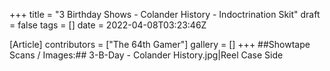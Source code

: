 +++
title = "3 Birthday Shows - Colander History - Indoctrination Skit"
draft = false
tags = []
date = 2022-04-08T03:23:46Z

[Article]
contributors = ["The 64th Gamer"]
gallery = []
+++
##Showtape Scans / Images:##
<gallery>
3-B-Day - Colander History.jpg|Reel Case Side
</gallery>